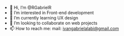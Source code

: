 - 👋 Hi, I’m @RGabrielR
- 👀 I’m interested in Front-end development
- 🌱 I’m currently learning UX design
- 💞️ I’m looking to collaborate on web projects 
- 📫 How to reach me: mail: ivangabrielalabi@gmail.com

<!---
RGabrielR/RGabrielR is a ✨ special ✨ repository because its `README.md` (this file) appears on your GitHub profile.
You can click the Preview link to take a look at your changes.
--->
